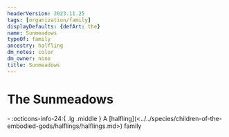 ```yaml
---
headerVersion: 2023.11.25
tags: [organization/family]
displayDefaults: {defArt: the}
name: Sunmeadows
typeOf: family
ancestry: halfling
dm_notes: color
dm_owner: none
title: Sunmeadows
---
```

# The Sunmeadows
<div class="grid cards ext-narrow-margin ext-one-column" markdown>
-
   :octicons-info-24:{ .lg .middle } A [halfling](<../../species/children-of-the-embodied-gods/halflings/halflings.md>) family  
</div>




